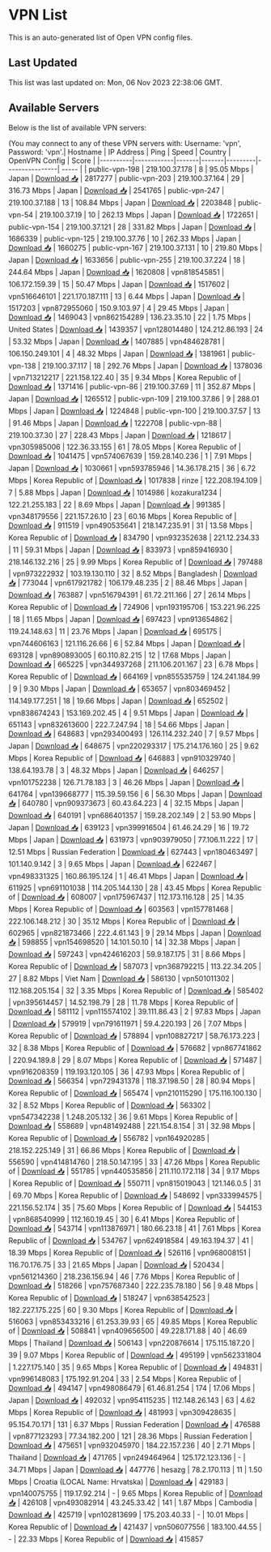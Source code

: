 # VPN List

This is an auto-generated list of Open VPN config files.

## Last Updated

This list was last updated on: Mon, 06 Nov 2023 22:38:06 GMT.

## Available Servers

Below is the list of available VPN servers:

(You may connect to any of these VPN servers with: Username: 'vpn', Password: 'vpn'.| Hostname | IP Address | Ping | Speed | Country | OpenVPN Config | Score |
|----------|------------|-------|-------|---------|----------------| ----- |
| public-vpn-198 | 219.100.37.178 | 8 | 95.05 Mbps | Japan | [Download 📥](./configs/server_0_JP.ovpn) | 2817277
| public-vpn-203 | 219.100.37.164 | 29 | 316.73 Mbps | Japan | [Download 📥](./configs/server_1_JP.ovpn) | 2541765
| public-vpn-247 | 219.100.37.188 | 13 | 108.84 Mbps | Japan | [Download 📥](./configs/server_2_JP.ovpn) | 2203848
| public-vpn-54 | 219.100.37.19 | 10 | 262.13 Mbps | Japan | [Download 📥](./configs/server_3_JP.ovpn) | 1722651
| public-vpn-154 | 219.100.37.121 | 28 | 331.82 Mbps | Japan | [Download 📥](./configs/server_4_JP.ovpn) | 1686339
| public-vpn-125 | 219.100.37.76 | 10 | 262.33 Mbps | Japan | [Download 📥](./configs/server_5_JP.ovpn) | 1660275
| public-vpn-167 | 219.100.37.131 | 10 | 219.80 Mbps | Japan | [Download 📥](./configs/server_6_JP.ovpn) | 1633656
| public-vpn-255 | 219.100.37.224 | 18 | 244.64 Mbps | Japan | [Download 📥](./configs/server_7_JP.ovpn) | 1620808
| vpn818545851 | 106.172.159.39 | 15 | 50.47 Mbps | Japan | [Download 📥](./configs/server_8_JP.ovpn) | 1517602
| vpn516646101 | 221.170.187.111 | 13 | 6.44 Mbps | Japan | [Download 📥](./configs/server_9_JP.ovpn) | 1517203
| vpn872955060 | 150.9.103.97 | 4 | 29.45 Mbps | Japan | [Download 📥](./configs/server_10_JP.ovpn) | 1469043
| vpn862154289 | 136.23.35.10 | 22 | 1.75 Mbps | United States | [Download 📥](./configs/server_11_US.ovpn) | 1439357
| vpn128014480 | 124.212.86.193 | 24 | 53.32 Mbps | Japan | [Download 📥](./configs/server_12_JP.ovpn) | 1407885
| vpn484628781 | 106.150.249.101 | 4 | 48.32 Mbps | Japan | [Download 📥](./configs/server_13_JP.ovpn) | 1381961
| public-vpn-138 | 219.100.37.117 | 18 | 292.76 Mbps | Japan | [Download 📥](./configs/server_14_JP.ovpn) | 1378036
| vpn713212217 | 221.158.122.40 | 35 | 9.34 Mbps | Korea Republic of | [Download 📥](./configs/server_15_KR.ovpn) | 1371416
| public-vpn-86 | 219.100.37.69 | 11 | 352.87 Mbps | Japan | [Download 📥](./configs/server_16_JP.ovpn) | 1265512
| public-vpn-109 | 219.100.37.86 | 9 | 288.01 Mbps | Japan | [Download 📥](./configs/server_17_JP.ovpn) | 1224848
| public-vpn-100 | 219.100.37.57 | 13 | 91.46 Mbps | Japan | [Download 📥](./configs/server_18_JP.ovpn) | 1222708
| public-vpn-88 | 219.100.37.30 | 27 | 228.43 Mbps | Japan | [Download 📥](./configs/server_19_JP.ovpn) | 1218617
| vpn305985006 | 122.36.33.155 | 61 | 78.05 Mbps | Korea Republic of | [Download 📥](./configs/server_20_KR.ovpn) | 1041475
| vpn574067639 | 159.28.140.236 | 1 | 7.91 Mbps | Japan | [Download 📥](./configs/server_21_JP.ovpn) | 1030661
| vpn593785946 | 14.36.178.215 | 36 | 6.72 Mbps | Korea Republic of | [Download 📥](./configs/server_22_KR.ovpn) | 1017838
| rinze | 122.208.194.109 | 7 | 5.88 Mbps | Japan | [Download 📥](./configs/server_23_JP.ovpn) | 1014986
| kozakura1234 | 122.21.255.183 | 22 | 8.69 Mbps | Japan | [Download 📥](./configs/server_24_JP.ovpn) | 991385
| vpn348179556 | 221.157.26.10 | 23 | 60.16 Mbps | Korea Republic of | [Download 📥](./configs/server_25_KR.ovpn) | 911519
| vpn490535641 | 218.147.235.91 | 31 | 13.58 Mbps | Korea Republic of | [Download 📥](./configs/server_26_KR.ovpn) | 834790
| vpn932352638 | 221.12.234.33 | 11 | 59.31 Mbps | Japan | [Download 📥](./configs/server_27_JP.ovpn) | 833973
| vpn859416930 | 218.146.132.216 | 25 | 9.99 Mbps | Korea Republic of | [Download 📥](./configs/server_28_KR.ovpn) | 797488
| vpn973222932 | 103.19.130.110 | 32 | 8.52 Mbps | Bangladesh | [Download 📥](./configs/server_29_BD.ovpn) | 773044
| vpn617921782 | 106.179.48.235 | 2 | 88.46 Mbps | Japan | [Download 📥](./configs/server_30_JP.ovpn) | 763887
| vpn516794391 | 61.72.211.166 | 27 | 26.14 Mbps | Korea Republic of | [Download 📥](./configs/server_31_KR.ovpn) | 724906
| vpn193195706 | 153.221.96.225 | 18 | 11.65 Mbps | Japan | [Download 📥](./configs/server_32_JP.ovpn) | 697423
| vpn913654862 | 119.24.148.63 | 11 | 23.76 Mbps | Japan | [Download 📥](./configs/server_33_JP.ovpn) | 695175
| vpn744606163 | 121.116.26.66 | 6 | 52.84 Mbps | Japan | [Download 📥](./configs/server_34_JP.ovpn) | 693128
| vpn890893005 | 60.110.82.215 | 12 | 17.68 Mbps | Japan | [Download 📥](./configs/server_35_JP.ovpn) | 665225
| vpn344937268 | 211.106.201.167 | 23 | 6.78 Mbps | Korea Republic of | [Download 📥](./configs/server_36_KR.ovpn) | 664169
| vpn855535759 | 124.241.184.99 | 9 | 9.30 Mbps | Japan | [Download 📥](./configs/server_37_JP.ovpn) | 653657
| vpn803469452 | 114.149.177.251 | 18 | 19.66 Mbps | Japan | [Download 📥](./configs/server_38_JP.ovpn) | 652502
| vpn838674243 | 153.169.202.45 | 4 | 9.51 Mbps | Japan | [Download 📥](./configs/server_39_JP.ovpn) | 651143
| vpn832613600 | 222.7.247.94 | 18 | 54.66 Mbps | Japan | [Download 📥](./configs/server_40_JP.ovpn) | 648683
| vpn293400493 | 126.114.232.240 | 7 | 9.57 Mbps | Japan | [Download 📥](./configs/server_41_JP.ovpn) | 648675
| vpn220293317 | 175.214.176.160 | 25 | 9.62 Mbps | Korea Republic of | [Download 📥](./configs/server_42_KR.ovpn) | 646883
| vpn910329740 | 138.64.193.78 | 3 | 48.32 Mbps | Japan | [Download 📥](./configs/server_43_JP.ovpn) | 646257
| vpn101752238 | 126.71.78.183 | 3 | 46.26 Mbps | Japan | [Download 📥](./configs/server_44_JP.ovpn) | 641764
| vpn139668777 | 115.39.59.156 | 6 | 56.30 Mbps | Japan | [Download 📥](./configs/server_45_JP.ovpn) | 640780
| vpn909373673 | 60.43.64.223 | 4 | 32.15 Mbps | Japan | [Download 📥](./configs/server_46_JP.ovpn) | 640191
| vpn686401357 | 159.28.202.149 | 2 | 53.90 Mbps | Japan | [Download 📥](./configs/server_47_JP.ovpn) | 639123
| vpn399916504 | 61.46.24.29 | 16 | 19.72 Mbps | Japan | [Download 📥](./configs/server_48_JP.ovpn) | 631973
| vpn903979050 | 77.106.11.222 | 17 | 12.51 Mbps | Russian Federation | [Download 📥](./configs/server_49_RU.ovpn) | 627443
| vpn180463497 | 101.140.9.142 | 3 | 9.65 Mbps | Japan | [Download 📥](./configs/server_50_JP.ovpn) | 622467
| vpn498331325 | 160.86.195.124 | 1 | 46.41 Mbps | Japan | [Download 📥](./configs/server_51_JP.ovpn) | 611925
| vpn691101038 | 114.205.144.130 | 28 | 43.45 Mbps | Korea Republic of | [Download 📥](./configs/server_52_KR.ovpn) | 608007
| vpn175967437 | 112.173.116.128 | 25 | 14.35 Mbps | Korea Republic of | [Download 📥](./configs/server_53_KR.ovpn) | 603563
| vpn157781468 | 222.106.148.212 | 30 | 35.12 Mbps | Korea Republic of | [Download 📥](./configs/server_54_KR.ovpn) | 602965
| vpn821873466 | 222.4.61.143 | 9 | 29.14 Mbps | Japan | [Download 📥](./configs/server_55_JP.ovpn) | 598855
| vpn154698520 | 14.101.50.10 | 14 | 32.38 Mbps | Japan | [Download 📥](./configs/server_56_JP.ovpn) | 597243
| vpn424616203 | 59.9.187.175 | 31 | 8.66 Mbps | Korea Republic of | [Download 📥](./configs/server_57_KR.ovpn) | 587073
| vpn368792215 | 113.22.34.205 | 27 | 8.82 Mbps | Viet Nam | [Download 📥](./configs/server_58_VN.ovpn) | 586130
| vpn501011302 | 112.168.205.154 | 32 | 3.35 Mbps | Korea Republic of | [Download 📥](./configs/server_59_KR.ovpn) | 585402
| vpn395614457 | 14.52.198.79 | 28 | 11.78 Mbps | Korea Republic of | [Download 📥](./configs/server_60_KR.ovpn) | 581112
| vpn115574102 | 39.111.86.43 | 2 | 97.83 Mbps | Japan | [Download 📥](./configs/server_61_JP.ovpn) | 579919
| vpn791611971 | 59.4.220.193 | 26 | 7.07 Mbps | Korea Republic of | [Download 📥](./configs/server_62_KR.ovpn) | 578894
| vpn108827217 | 58.76.173.223 | 32 | 8.38 Mbps | Korea Republic of | [Download 📥](./configs/server_63_KR.ovpn) | 576682
| vpn867741862 | 220.94.189.8 | 29 | 8.07 Mbps | Korea Republic of | [Download 📥](./configs/server_64_KR.ovpn) | 571487
| vpn916208359 | 119.193.120.105 | 36 | 47.93 Mbps | Korea Republic of | [Download 📥](./configs/server_65_KR.ovpn) | 566354
| vpn729431378 | 118.37.198.50 | 28 | 80.94 Mbps | Korea Republic of | [Download 📥](./configs/server_66_KR.ovpn) | 565474
| vpn210115290 | 175.116.100.130 | 32 | 8.52 Mbps | Korea Republic of | [Download 📥](./configs/server_67_KR.ovpn) | 563302
| vpn547342238 | 1.248.205.132 | 36 | 9.61 Mbps | Korea Republic of | [Download 📥](./configs/server_68_KR.ovpn) | 558689
| vpn481492488 | 221.154.8.154 | 31 | 32.98 Mbps | Korea Republic of | [Download 📥](./configs/server_69_KR.ovpn) | 556782
| vpn164920285 | 218.152.225.149 | 31 | 66.86 Mbps | Korea Republic of | [Download 📥](./configs/server_70_KR.ovpn) | 556590
| vpn414814760 | 218.50.147.195 | 33 | 47.26 Mbps | Korea Republic of | [Download 📥](./configs/server_71_KR.ovpn) | 551785
| vpn440535856 | 211.110.172.118 | 34 | 9.17 Mbps | Korea Republic of | [Download 📥](./configs/server_72_KR.ovpn) | 550711
| vpn815019043 | 121.146.0.5 | 31 | 69.70 Mbps | Korea Republic of | [Download 📥](./configs/server_73_KR.ovpn) | 548692
| vpn333994575 | 221.156.52.174 | 35 | 75.60 Mbps | Korea Republic of | [Download 📥](./configs/server_74_KR.ovpn) | 544153
| vpn868540999 | 112.160.19.45 | 30 | 6.41 Mbps | Korea Republic of | [Download 📥](./configs/server_75_KR.ovpn) | 543714
| vpn113876971 | 180.66.23.18 | 41 | 7.61 Mbps | Korea Republic of | [Download 📥](./configs/server_76_KR.ovpn) | 534767
| vpn624918584 | 49.163.194.37 | 41 | 18.39 Mbps | Korea Republic of | [Download 📥](./configs/server_77_KR.ovpn) | 526116
| vpn968008151 | 116.70.176.75 | 33 | 21.65 Mbps | Japan | [Download 📥](./configs/server_78_JP.ovpn) | 520434
| vpn561214360 | 218.236.156.94 | 46 | 7.76 Mbps | Korea Republic of | [Download 📥](./configs/server_79_KR.ovpn) | 518266
| vpn757687340 | 222.235.78.180 | 56 | 9.48 Mbps | Korea Republic of | [Download 📥](./configs/server_80_KR.ovpn) | 518247
| vpn638542523 | 182.227.175.225 | 60 | 9.30 Mbps | Korea Republic of | [Download 📥](./configs/server_81_KR.ovpn) | 516063
| vpn853433216 | 61.253.39.93 | 65 | 49.85 Mbps | Korea Republic of | [Download 📥](./configs/server_82_KR.ovpn) | 508841
| vpn409656500 | 49.228.171.88 | 40 | 46.69 Mbps | Thailand | [Download 📥](./configs/server_83_TH.ovpn) | 506143
| vpn220876614 | 175.115.187.20 | 39 | 9.07 Mbps | Korea Republic of | [Download 📥](./configs/server_84_KR.ovpn) | 495199
| vpn562331804 | 1.227.175.140 | 35 | 9.65 Mbps | Korea Republic of | [Download 📥](./configs/server_85_KR.ovpn) | 494831
| vpn996148083 | 175.192.91.204 | 33 | 2.54 Mbps | Korea Republic of | [Download 📥](./configs/server_86_KR.ovpn) | 494147
| vpn498086479 | 61.46.81.254 | 174 | 17.06 Mbps | Japan | [Download 📥](./configs/server_87_JP.ovpn) | 492032
| vpn954115235 | 112.148.26.143 | 63 | 4.62 Mbps | Korea Republic of | [Download 📥](./configs/server_88_KR.ovpn) | 481993
| vpn309428635 | 95.154.70.171 | 131 | 6.37 Mbps | Russian Federation | [Download 📥](./configs/server_89_RU.ovpn) | 476588
| vpn877123293 | 77.34.182.200 | 121 | 28.36 Mbps | Russian Federation | [Download 📥](./configs/server_90_RU.ovpn) | 475651
| vpn932045970 | 184.22.157.236 | 40 | 2.71 Mbps | Thailand | [Download 📥](./configs/server_91_TH.ovpn) | 471765
| vpn249464964 | 125.172.123.136 | - | 34.71 Mbps | Japan | [Download 📥](./configs/server_92_JP.ovpn) | 447776
| hesazg | 78.2.170.113 | 11 | 1.50 Mbps | Croatia (LOCAL Name: Hrvatska) | [Download 📥](./configs/server_93_HR.ovpn) | 429183
| vpn140075755 | 119.17.92.214 | - | 9.65 Mbps | Korea Republic of | [Download 📥](./configs/server_94_KR.ovpn) | 426108
| vpn493082914 | 43.245.33.42 | 141 | 1.87 Mbps | Cambodia | [Download 📥](./configs/server_95_KH.ovpn) | 425719
| vpn102813699 | 175.203.40.33 | - | 10.01 Mbps | Korea Republic of | [Download 📥](./configs/server_96_KR.ovpn) | 421437
| vpn506077556 | 183.100.44.55 | - | 22.33 Mbps | Korea Republic of | [Download 📥](./configs/server_97_KR.ovpn) | 415857
